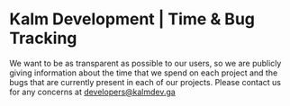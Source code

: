 # Kalm Development | Time & Bug Tracking

We want to be as transparent as possible to our users, so we are publicly giving information about the time that we spend on each project and the bugs that are currently present in each of our projects. Please contact us for any concerns at developers@kalmdev.ga
